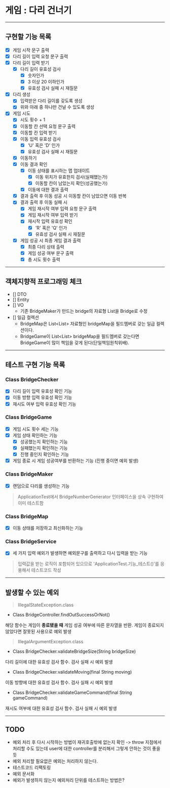 # 게임 : 다리 건너기 

---

## 구현할 기능 목록
- [x] 게임 시작 문구 출력
- [x] 다리 길이 입력 요청 문구 출력
- [x] 다리 길이 입력 받기
  - [x] 다리 길이 유효성 검사
    - [x] 숫자인가
    - [x] 3 이상 20 이하인가
    - [x] 유효성 검사 실패 시 재질문
- [x] 다리 생성
  - [x] 입력받은 다리 길이를 갖도록 생성
  - [x] 위와 아래 중 하나만 건널 수 있도록 생성
- [x] 게임 시도
  - [x] 시도 횟수 + 1
  - [x] 이동할 칸 선택 요청 문구 출력
  - [x] 이동할 칸 입력 받기
  - [x] 이동 입력 유효성 검사
    - [x] 'U' 혹은 'D' 인가
    - [x] 유효성 검사 실패 시 재질문
  - [x] 이동하기
  - [x] 이동 결과 확인
    - [x] 이동 상태를 표시하는 맵 업데이트
      - [x] 이동 위치가 유효한지 검사(실패했는가)
      - [x] 이동할 칸이 남았는지 확인(성공했는가)
    - [x] 이동에 대한 결과 출력
  - [x] 결과 출력 후 이동 성공 시 이동할 칸이 남았으면 이동 반복
  - [x] 결과 출력 후 이동 실패 시
    - [x] 게임 재시작 여부 입력 요청 문구 출력
    - [x] 게임 재시작 여부 입력 받기
    - [x] 재시작 입력 유효성 확인
      - [x] 'R' 혹은 'Q' 인가
      - [x] 유효성 검사 실패 시 재질문
  - [x] 게임 성공 시 최종 게임 결과 출력
    - [x] 최종 다리 상태 출력
    - [x] 게임 성공 여부 문구 출력
    - [x] 총 시도 횟수 출력
  
---

## 객체지향적 프로그래밍 체크

- [] DTO
- [] Entity
- [] VO
  - 기존 BridgeMaker가 만드는 bridge의 자료형 List<String>을 Bridge로 수정
- [] 일급 컬렉션
  - BridgeMap은 List<List<String>> 자료형인 bridgeMap을 필드멤버로 갖는 일급 컬렉션이다.
  - BridgeGame이 List<List<String>> bridgeMap을 필드멤버로 갖는다면 BridgeGame이 많이 책임을 갖게 된다(단일책임원칙위배).
---

## 테스트 구현 기능 목록

### Class BridgeChecker

- [x] 다리 길이 입력 유효성 확인 기능
- [x] 이동 방향 입력 유효성 확인 기능
- [x] 재시도 여부 입력 유효성 확인 기능

### Class BridgeGame

- [x] 게임 시도 횟수 세는 기능
- [x] 게임 상태 확인하는 기능
  - [x] 성공했는지 확인하는 기능
  - [x] 실패했는지 확인하는 기능
  - [x] 진행 중인지 확인하는 기능
- [x] 게임 종료 시 게임 성공여부를 반환하는 기능 (진행 중이면 예외 발생)

### Class BridgeMaker

- [x] 랜덤으로 다리를 생성하는 기능 
> ApplicationTest에서 BridgeNumberGenerator 인터페이스을 상속 구현하여 이미 테스트함

### Class BridgeMap

- [x]  이동 상태를 저장하고 최신화하는 기능

### Class BridgeService

- [x] 세 가지 입력 예외가 발생하면 예외문구를 출력하고 다시 입력을 받는 기능 
> 입력값을 받는 로직이 포함되어 있으므로 'ApplicationTest.기능_테스트()'를 응용해서 테스트코드 작성

---

## 발생할 수 있는 예외

> IllegalStateException.class
- Class BridgeController.findOutSuccessOrNot()

해당 함수는 게임이 <b>종료됐을 때</b> 게임 성공 여부에 따른 문자열을 반환. 
게임이 종료되지 않았다면 잘못된 사용으로 예외 발생
> IllegalArgumentException.class
- Class BridgeChecker.validateBridgeSize(String bridgeSize)

다리 길이에 대한 유효성 검사 함수. 검사 실패 시 예외 발생


- Class BridgeChecker.validateMoving(final String moving)

이동 방향에 대한 유효성 검사 함수. 검사 실패 시 예외 발생


- Class BridgeChecker.validateGameCommand(final String gameCommand)

재시도 여부에 대한 유효성 검사 함수. 검사 실패 시 예외 발생

---

## TODO

- 예외 처리 후 다시 시작하는 방법이 재귀호출밖에 없는지 확인 -> throw 지점에서 처리할 수도 있는데 user에 대한 controller를 분리해서 그렇게 안하는 것이 좋을 듯
- 예외 처리할 필요없은 예외는 처리하지 않는다.
- 테스트코드 리팩토링
- 예외 문서화
- 예외가 발생하지 않는지 예외처리 단위를 테스트하는 방법은?